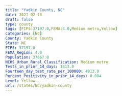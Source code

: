 ```yaml
---
title: "Yadkin County, NC"
date: 2021-02-18
draft: false
type: county
tags: [FIPS:37197.0,FEMA:4.0,Medium metro,Yellow]
categories: [NC]
County: Yadkin County
State: NC
FIPS: 37197.0
FEMA_Region: 4.0
Population: 37667.0
NCHS_Urban_Rural_Classification: Medium metro
Tests_in_prior_14_days: 1813.0
Fourteen_day_test_rate_per_100000: 4813.0
Percent_Positivity_in_prior_14_days: 0.084
Level: Yellow
url: /states/NC/yadkin-county
---
```



